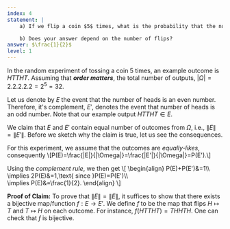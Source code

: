 ```yaml
---
index: 4
statement: |
    a) If we flip a coin $5$ times, what is the probability that the number of heads  is an even number (note that 0, 2 and 4 are  even numbers)?  

    b) Does your answer depend on the number of flips?
answer: $\frac{1}{2}$
level: 1
---
```

In the random experiment of tossing a coin $5$ times, an example outcome is
$HTTHT$. Assuming that ***order matters***, the total number of outputs,
$|\Omega|=2.2.2.2.2=2^5=32$.

Let us denote by $E$ the event that the number of heads is an even number.
Therefore, it's complement, $E'$, denotes the event that number of heads is an
odd number. Note that our example output $HTTHT\in E$.

We claim that $E$ and $E'$ contain equal number of outcomes from $\Omega$, i.e.,
$\|E\|=\|E'\|$. Before we sketch why the claim is true, let us see the
consequences.

For this experiment, we assume that the outcomes are *equally-likes*,
consequently 
\\[P(E)=\frac{\|E\|}{\|\Omega\|}=\frac{\|E'\|}{\|\Omega\|}=P(E').\\]

Using the *complement rule*, we then get
\\[
    \begin{align}
    P(E)+P(E')&=1\\\\\
    \implies 2P(E)&=1,\text{ since }P(E)=P(E')\\\\\
    \implies P(E)&=\frac{1}{2}.
    \end{align}
\\]

**Proof of Claim:** To prove that $\|E\|=\|E\|$, it suffices to show that there
exists a bijective map/function $f:E\to E'$. We define $f$ to be the map that
flips $H\mapsto T$ and $T\mapsto H$ on each outcome. For instance,
$f(HTTHT)=THHTH$. One can check that $f$ is bijective.